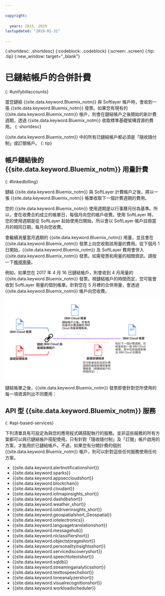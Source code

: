 ```yaml
---

copyright:

  years: 2015, 2019
lastupdated: "2019-01-31"

---
```


{:shortdesc: .shortdesc}
{:codeblock: .codeblock}
{:screen: .screen}
{:tip: .tip}
{:new_window: target="_blank"}


# 已鏈結帳戶的合併計費
{: #unifybillaccounts}

當您鏈結 {{site.data.keyword.Bluemix_notm}} 與 Softlayer 帳戶時，會收到一張 {{site.data.keyword.Bluemix_notm}} 發票。如果您有現有的 {{site.data.keyword.Bluemix_notm}} 帳戶，則會在鏈結帳戶之後開始的新計費週期，透過 {{site.data.keyword.Bluemix_notm}} 收取標準基礎架構資源的費用。
{: shortdesc}

{{site.data.keyword.Bluemix_notm}} 中的所有已鏈結帳戶都必須是「隨收隨付制」或訂閱帳戶。
{: tip}


## 帳戶鏈結後的 {{site.data.keyword.Bluemix_notm}} 用量計費
{: #linkedbilling}

鏈結 {{site.data.keyword.Bluemix_notm}} 與 SoftLayer 計費帳戶之後，將以一張 {{site.data.keyword.Bluemix_notm}} 帳單收取下一個計費週期的費用。

您的 {{site.data.keyword.Bluemix_notm}} 使用週期是以行事曆月份為基準。所以，會在收費合約成立的帳單日，每個月向您的帳戶收費。使用 SoftLayer 時，您的使用週期是從 SoftLayer 起始使用日開始，所以會以 SoftLayer 帳戶註冊當月的相同日期，每月向您收費。

會繼續測量當月週期的 {{site.data.keyword.Bluemix_notm}} 用量，並且會在 {{site.data.keyword.Bluemix_notm}} 發票上向您收取該用量的費用。從下個月 1 日開始，{{site.data.keyword.Bluemix_notm}} 及 SoftLayer 費用會併入 {{site.data.keyword.Bluemix_notm}} 發票。如需發票和用量的相關資訊，請按一下[檢視用量](/docs/billing-usage?topic=billing-usage-viewingusage#viewingusage)。

例如，如果您在 2017 年 4 月 16 日鏈結帳戶，則會收到 4 月用量的 {{site.data.keyword.Bluemix_notm}} 發票。視鏈結帳戶的時間而定，您可能會收到 SoftLayer 用量的個別帳單。針對您在 5 月裡的合併用量，會透過 {{site.data.keyword.Bluemix_notm}} 帳戶向您收費。

![鏈結 IBM Cloud 及 SoftLayer 帳戶摘要](images/IBMCloudSoftLayerBill.svg)

鏈結帳單之後，{{site.data.keyword.Bluemix_notm}} 發票即會針對您所使用的每一項資源列出不同費用：

## API 型 {{site.data.keyword.Bluemix_notm}} 服務
{: #api-based-services}

下列清單具有可設定為與您的應用程式碼搭配執行的服務。並非這些服務的所有方案都可以與已鏈結帳戶搭配使用。只有針對「隨收隨付制」及「訂閱」帳戶啟用的方案，才能用於已鏈結帳戶。不過，如果您有分開計費的個別 {{site.data.keyword.Bluemix_notm}} 帳戶，則可以針對這些任何服務使用任何方案。

* {{site.data.keyword.alertnotificationshort}}
* {{site.data.keyword.sparks}}
* {{site.data.keyword.appseccloudshort}}
* {{site.data.keyword.blockchain}}
* {{site.data.keyword.cloudant}}
* {{site.data.keyword.iotmapinsights_short}}
* {{site.data.keyword.dashdbshort}}
* {{site.data.keyword.weather_short}}
* {{site.data.keyword.iotdriverinsights_short}}
* {{site.data.keyword.geospatialshort_Geospatial}}
* {{site.data.keyword.iotelectronics}}
* {{site.data.keyword.languagetranslationshort}}
* {{site.data.keyword.messagehub}}
* {{site.data.keyword.nlclassifiershort}}
* {{site.data.keyword.objectstorageshort}}
* {{site.data.keyword.personalityinsightsshort}}
* {{site.data.keyword.servicediscoveryshort}}
* {{site.data.keyword.speechtotextshort}}
* {{site.data.keyword.sqldb}}
* {{site.data.keyword.streaminganalyticsshort}}
* {{site.data.keyword.texttospeechshort}}
* {{site.data.keyword.toneanalyzershort}}
* {{site.data.keyword.visualrecognitionshort}}
* {{site.data.keyword.workloadscheduler}}
